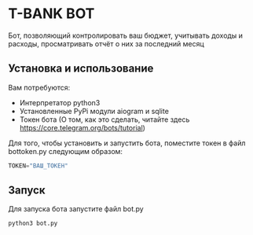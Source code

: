 # T-BANK BOT

Бот, позволяющий контролировать ваш бюджет, учитывать доходы и расходы, просматривать отчёт о них за последний месяц


## Установка и использование

Вам потребуются:

* Интерпретатор python3
* Установленные PyPi модули aiogram и sqlite
* Токен бота (О том, как это сделать, читайте здесь https://core.telegram.org/bots/tutorial)

Для того, чтобы установить и запустить бота, поместите токен в файл bottoken.py следующим образом:

```py
TOKEN="ВАШ_ТОКЕН"
```

## Запуск

Для запуска бота запустите файл bot.py

```bash
python3 bot.py
```
